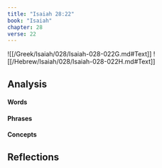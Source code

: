 ```yaml
---
title: "Isaiah 28:22"
book: "Isaiah"
chapter: 28
verse: 22
---
```

![[/Greek/Isaiah/028/Isaiah-028-022G.md#Text]]
![[/Hebrew/Isaiah/028/Isaiah-028-022H.md#Text]]

## Analysis

#### Words

#### Phrases

#### Concepts

## Reflections
